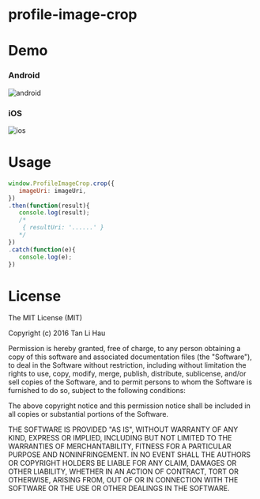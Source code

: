 # profile-image-crop

# Demo

### Android

![android](https://github.com/tanhauhau/cordova-plugin-imagecrop/blob/master/demo/android.png?raw=true)

### iOS

![ios](https://github.com/tanhauhau/cordova-plugin-imagecrop/blob/master/demo/ios.png?raw=true)

# Usage

```javascript
window.ProfileImageCrop.crop({
   imageUri: imageUri,
})
.then(function(result){
   console.log(result);
   /*
    { resultUri: '......' }
   */
})
.catch(function(e){
   console.log(e);
})
```
# License


The MIT License (MIT)

Copyright (c) 2016 Tan Li Hau

Permission is hereby granted, free of charge, to any person obtaining a copy
of this software and associated documentation files (the "Software"), to deal
in the Software without restriction, including without limitation the rights
to use, copy, modify, merge, publish, distribute, sublicense, and/or sell
copies of the Software, and to permit persons to whom the Software is
furnished to do so, subject to the following conditions:

The above copyright notice and this permission notice shall be included in all
copies or substantial portions of the Software.

THE SOFTWARE IS PROVIDED "AS IS", WITHOUT WARRANTY OF ANY KIND, EXPRESS OR
IMPLIED, INCLUDING BUT NOT LIMITED TO THE WARRANTIES OF MERCHANTABILITY,
FITNESS FOR A PARTICULAR PURPOSE AND NONINFRINGEMENT. IN NO EVENT SHALL THE
AUTHORS OR COPYRIGHT HOLDERS BE LIABLE FOR ANY CLAIM, DAMAGES OR OTHER
LIABILITY, WHETHER IN AN ACTION OF CONTRACT, TORT OR OTHERWISE, ARISING FROM,
OUT OF OR IN CONNECTION WITH THE SOFTWARE OR THE USE OR OTHER DEALINGS IN THE
SOFTWARE.
